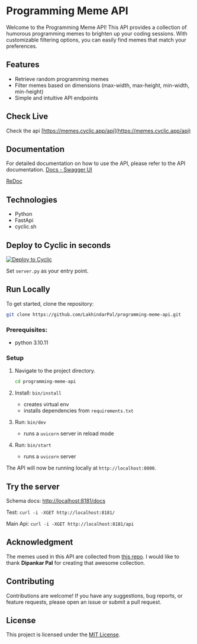 # Programming Meme API

Welcome to the Programming Meme API! This API provides a collection of humorous programming memes to brighten up your coding sessions. With customizable filtering options, you can easily find memes that match your preferences.

## Features

- Retrieve random programming memes
- Filter memes based on dimensions (max-width, max-height, min-width, min-height)
- Simple and intuitive API endpoints

## Check Live
Check the api [https://memes.cyclic.app/api](https://memes.cyclic.app/api)

## Documentation

For detailed documentation on how to use the API, please refer to the API documentation.
[Docs - Swagger UI](https://memes.cyclic.app/docs)

[ReDoc](https://memes.cyclic.app/redoc)

## Technologies

- Python
- FastApi
- cyclic.sh


## Deploy to Cyclic in seconds 

[![Deploy to Cyclic](https://deploy.cyclic.app/button.svg)](https://deploy.cyclic.app/)

Set `server.py` as your entry point.

## Run Locally

To get started, clone the repository:
  ```bash
  git clone https://github.com/LakhindarPal/programming-meme-api.git
  ```

### Prerequisites:
- python 3.10.11

### Setup

1. Navigate to the project directory.
   ```bash
   cd programming-meme-api
   ```

2. Install: `bin/install`
   - creates virtual env
   - installs dependencies from `requirements.txt`

3. Run: `bin/dev`
   - runs a `uvicorn` server in reload mode

4. Run: `bin/start`
   - runs a `uvicorn` server

The API will now be running locally at `http://localhost:8000`.

## Try the server

Schema docs: [http://localhost:8181/docs](http://localhost:8181/docs)

Test:
`curl -i -XGET http://localhost:8181/`

Main Api:
`curl -i -XGET http://localhost:8181/api`

## Acknowledgment

The memes used in this API are collected from [this repo](https://github.com/deep5050/programming-memes). I would like to thank **Dipankar Pal** for creating that awesome collection.

## Contributing

Contributions are welcome! If you have any suggestions, bug reports, or feature requests, please open an issue or submit a pull request.

## License

This project is licensed under the [MIT License](LICENSE).